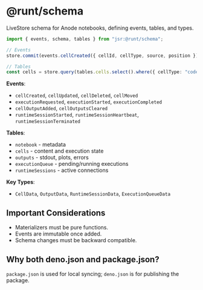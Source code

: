 # @runt/schema

LiveStore schema for Anode notebooks, defining events, tables, and types.

```typescript
import { events, schema, tables } from "jsr:@runt/schema";

// Events
store.commit(events.cellCreated({ cellId, cellType, source, position }));

// Tables
const cells = store.query(tables.cells.select().where({ cellType: "code" }));
```

**Events**:

- `cellCreated`, `cellUpdated`, `cellDeleted`, `cellMoved`
- `executionRequested`, `executionStarted`, `executionCompleted`
- `cellOutputAdded`, `cellOutputsCleared`
- `runtimeSessionStarted`, `runtimeSessionHeartbeat`, `runtimeSessionTerminated`

**Tables**:

- `notebook` - metadata
- `cells` - content and execution state
- `outputs` - stdout, plots, errors
- `executionQueue` - pending/running executions
- `runtimeSessions` - active connections

**Key Types**:

- `CellData`, `OutputData`, `RuntimeSessionData`, `ExecutionQueueData`

## Important Considerations

- Materializers must be pure functions.
- Events are immutable once added.
- Schema changes must be backward compatible.

## Why both deno.json and package.json?

`package.json` is used for local syncing; `deno.json` is for publishing the
package.
